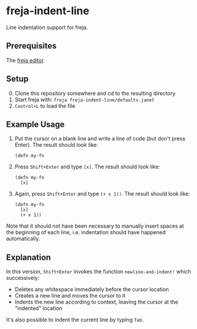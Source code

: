 # freja-indent-line

Line indentation support for freja.

## Prerequisites

The [freja editor](https://github.com/saikyun/freja).

## Setup

0. Clone this repository somewhere and cd to the resulting directory
1. Start freja with: `freja freja-indent-line/defaults.janet`
2. `Control+L` to load the file

## Example Usage

1. Put the cursor on a blank line and write a line of code (but don't
   press Enter).  The result should look like:
    ```
    (defn my-fn
    ```

2. Press `Shift+Enter` and type `[x]`.  The result
   should look like:
    ```
    (defn my-fn
      [x]
    ```

3. Again, press `Shift+Enter` and type `(+ x 1))`.  The result should look
   like:
    ```
    (defn my-fn
      [x]
      (+ x 1))
    ```

Note that it should not have been necessary to manually insert spaces at the beginning of each line, i.e. indentation should have happened automatically.

## Explanation

In this version, `Shift+Enter` invokes the function
`newline-and-indent!` which successively:

* Deletes any whitespace immediately before the cursor location
* Creates a new line and moves the cursor to it
* Indents the new line according to context, leaving the cursor at the "indented" location

It's also possible to indent the current line by typing `Tab`.
